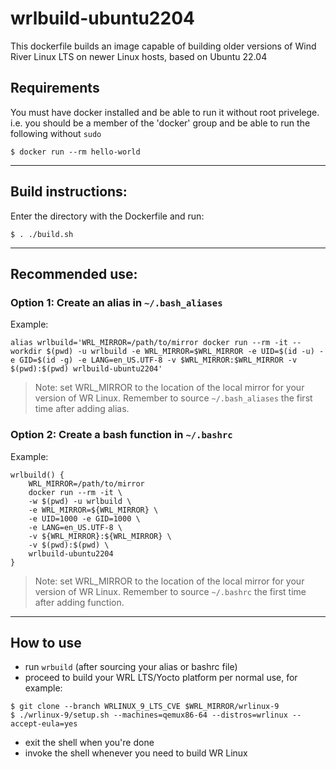 # wrlbuild-ubuntu2204

This dockerfile builds an image capable of building older versions of Wind River Linux LTS on newer Linux hosts, based on Ubuntu 22.04

## Requirements
You must have docker installed and be able to run it without root privelege. i.e. you should be a member of the 'docker' group and be able to run the following without `sudo`
```
$ docker run --rm hello-world
```
---

## Build instructions:

Enter the directory with the Dockerfile and run:
```
$ . ./build.sh
```
---

## Recommended use:

### Option 1: Create an alias in `~/.bash_aliases`

Example:
```
alias wrlbuild='WRL_MIRROR=/path/to/mirror docker run --rm -it --workdir $(pwd) -u wrlbuild -e WRL_MIRROR=$WRL_MIRROR -e UID=$(id -u) -e GID=$(id -g) -e LANG=en_US.UTF-8 -v $WRL_MIRROR:$WRL_MIRROR -v $(pwd):$(pwd) wrlbuild-ubuntu2204'
```
> Note: set WRL_MIRROR to the location of the local mirror for your version of WR Linux. Remember to source `~/.bash_aliases` the first time after adding alias.

### Option 2: Create a bash function in `~/.bashrc`

Example:
```
wrlbuild() {
    WRL_MIRROR=/path/to/mirror   
    docker run --rm -it \
    -w $(pwd) -u wrlbuild \
    -e WRL_MIRROR=${WRL_MIRROR} \
    -e UID=1000 -e GID=1000 \
    -e LANG=en_US.UTF-8 \
    -v ${WRL_MIRROR}:${WRL_MIRROR} \
    -v $(pwd):$(pwd) \
    wrlbuild-ubuntu2204
}
```
> Note: set WRL_MIRROR to the location of the local mirror for your version of WR Linux. Remember to source `~/.bashrc` the first time after adding function.

---

## How to use
- run `wrbuild` (after sourcing your alias or bashrc file)
- proceed to build your WRL LTS/Yocto platform per normal use, for example:
```
$ git clone --branch WRLINUX_9_LTS_CVE $WRL_MIRROR/wrlinux-9
$ ./wrlinux-9/setup.sh --machines=qemux86-64 --distros=wrlinux --accept-eula=yes
```
- exit the shell when you're done
- invoke the shell whenever you need to build WR Linux


